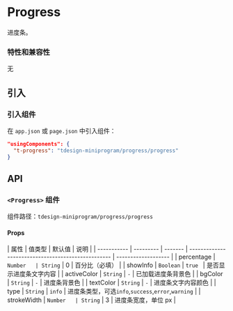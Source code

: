 # Progress

进度条。

### 特性和兼容性

无

## 引入

### 引入组件

在 `app.json` 或 `page.json` 中引入组件：

```json
"usingComponents": {
  "t-progress": "tdesign-miniprogram/progress/progress"
}
```

## API

### `<Progress>` 组件

组件路径：`tdesign-miniprogram/progress/progress`

#### Props

| 属性        | 值类型    | 默认值  | 说明                                               |
| ----------- | --------- | ------- | -------------------------------------------------- | ------------------- |
| percentage  | `Number   | String` | 0                                                  | 百分比（必填）      |
| showInfo    | `Boolean` | `true ` | 是否显示进度条文字内容                             |
| activeColor | `String`  | `-`     | 已加载进度条背景色                                 |
| bgColor     | `String`  | `-`     | 进度条背景色                                       |
| textColor   | `String`  | `-`     | 进度条文字内容颜色                                 |
| type        | `String`  | `info`  | 进度条类型，可选`info`,`success`,`error`,`warning` |
| strokeWidth | `Number   | String` | 3                                                  | 进度条宽度，单位 px |
